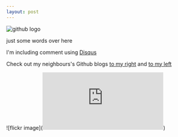 ```yaml
---
layout: post
---
```


![github logo](http://upload.wikimedia.org/wikipedia/commons/b/b3/GitHub.svg)

just some words over here

I'm including comment using [Disqus](http://www.disqus.com)

Check out my neighbours's Github blogs [to my right](http://andresevix.github.io/) and [to my left](http://stephan0992.github.io/)


![flickr image](<iframe src="https://www.flickr.com/photos/dullhunk/6251011880/in/photolist-awo53U-4vmvuj-pwDEff-pyx14G-8pocsY-8poci3-phce9w-pyhadx-dWPBd1-phbDpj-9iimcr-8pk1BR-pxZ8mv-pyDQRQ-ph4qJJ-ph3qZz-n2TW7f-pywEXq-n2U7SJ-n2SqWx-ph3rHi-pwvPXN-n2Svyt-n2Svd8-n2SotP-9imr2h-phbLBd-pwvN8L-ph4CK5-ph4fAY-mH4NdU-mGUwt4-pypga8-ph4iFL-fPiXtD-fPAvgd-fPAvg9-fPiXic-phbLqy-pyh7gF-pywqMG-fS1HWP-pyyFo4-ph5czJ-pyib3N-phbo8h-pwCU51-ph4k1u-9zhupz-phc5nq/player/" width="320" height="153" frameborder="0" allowfullscreen webkitallowfullscreen mozallowfullscreen oallowfullscreen msallowfullscreen></iframe>)

